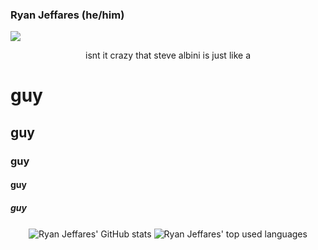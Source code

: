 ### Ryan Jeffares (he/him)

![](https://komarev.com/ghpvc/?username=RahulBhalley)
 
<p align="center">isnt it crazy that steve albini is just like a </br><b><h1>guy</h1><h2>guy</h2><h3>guy</h3><h4>guy</h4><h5>guy</h5></b></p>

<p align="center">
  <img align="center" src="https://github-readme-stats.vercel.app/api?username=ryanjeffares&count_private=true&theme=gruvbox" alt="Ryan Jeffares' GitHub stats"/>
  <img align="center" src="https://github-readme-stats.vercel.app/api/top-langs/?username=ryanjeffares&layout=compact&theme=gruvbox&ignore=python" alt="Ryan Jeffares' top used languages"/>
</p>
